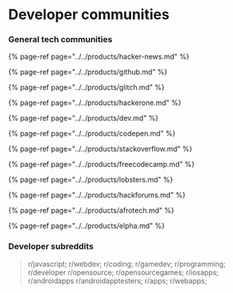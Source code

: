 # Developer communities



### General tech communities

{% page-ref page="../../products/hacker-news.md" %}

{% page-ref page="../../products/github.md" %}

{% page-ref page="../../products/glitch.md" %}

{% page-ref page="../../products/hackerone.md" %}

{% page-ref page="../../products/dev.md" %}

{% page-ref page="../../products/codepen.md" %}

{% page-ref page="../../products/stackoverflow.md" %}

{% page-ref page="../../products/freecodecamp.md" %}

{% page-ref page="../../products/lobsters.md" %}

{% page-ref page="../../products/hackforums.md" %}

{% page-ref page="../../products/afrotech.md" %}

{% page-ref page="../../products/elpha.md" %}



### Developer subreddits

> r/javascript; r/webdev; r/coding; r/gamedev; r/programming; r/developer r/opensource; r/opensourcegames; r/iosapps; r/androidapps r/androidapptesters; r/apps; r/webapps;

